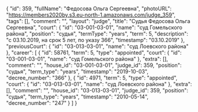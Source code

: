 {
    "id": 359,
    "fullName": "Федосова Ольга Сергеевна",
    "photoURL": "https://members2020by.s3.eu-north-1.amazonaws.com/judge_359",
    "tags": [],
    "comment": "",
    "layout": "judge",
    "title": "Судья Федосова Ольга Сергеевна",
    "court": {
        "id": "03-001-03-01",
        "name": "суд Гомельского района",
        "position": "судья",
        "termType": "years",
        "term": 5,
        "description": "c 03.10.2019, на срок 5 лет, по указу 366",
        "timestamp": "03.10.2019"
    },
    "previousCourt": {
        "id": "03-013-03-01",
        "name": "суд Лоевского района"
    },
    "career": [
        {
            "id": 58761,
            "term": 5,
            "type": "appointed",
            "court": {
                "id": "03-001-03-01",
                "name": "суд Гомельского района"
            },
            "extra": [],
            "comment": "",
            "house_id": "03-001-03-01",
            "judge_id": 359,
            "position": "судья",
            "term_type": "years",
            "timestamp": "2019-10-03",
            "decree_number": "366"
        },
        {
            "id": 4971,
            "term": 5,
            "type": "appointed",
            "court": {
                "id": "03-013-03-01",
                "name": "суд Лоевского района"
            },
            "extra": [],
            "comment": "",
            "house_id": "03-013-03-01",
            "judge_id": 359,
            "position": "судья",
            "term_type": "years",
            "timestamp": "2010-05-14",
            "decree_number": "247"
        }
    ]
}